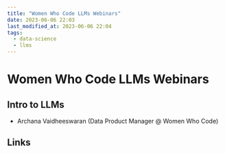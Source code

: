 ```yaml
---
title: "Women Who Code LLMs Webinars"
date: 2023-06-06 22:03
last_modified_at: 2023-06-06 22:04
tags:
  - data-science
  - llms
---
```


### 

# Women Who Code LLMs Webinars

## Intro to LLMs

* Archana Vaidheeswaran (Data Product Manager @ Women Who Code)

## Links

